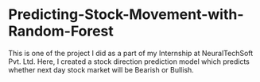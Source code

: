 # Predicting-Stock-Movement-with-Random-Forest
This is one of the project I did as a part of my Internship at NeuralTechSoft Pvt. Ltd. Here, I created a stock direction prediction model which predicts whether next day stock market will be Bearish or Bullish.
